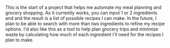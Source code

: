 This is the start of a project that helps me automate my meal planning and grocery shopping.
As it currently works, you can input 1 or 2 ingredients and and the result is a list of possible recipes I can make.
In the future, I plan to be able to search with more than two ingredients to refine my recipe options. I'd also like this as a tool to help plan grocery trips and minimize waste by calculating how much of each ingredient I'll need for the recipes I plan to make.
